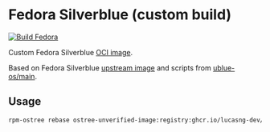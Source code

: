 # Fedora Silverblue (custom build)

[![Build Fedora](https://github.com/lucasng-dev/fedora-custom/actions/workflows/build.yml/badge.svg)](https://github.com/lucasng-dev/fedora-custom/actions/workflows/build.yml)

Custom Fedora Silverblue [OCI image](https://coreos.github.io/rpm-ostree/container/).

Based on Fedora Silverblue [upstream image](https://quay.io/repository/fedora/fedora-silverblue) and scripts from [ublue-os/main](https://github.com/ublue-os/main).

## Usage

```sh
rpm-ostree rebase ostree-unverified-image:registry:ghcr.io/lucasng-dev/fedora-custom:latest
```
